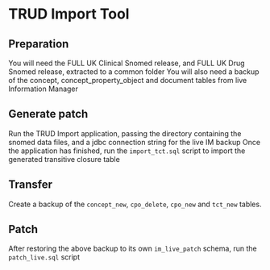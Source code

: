 # TRUD Import Tool

## Preparation
You will need the FULL UK Clinical Snomed release, and FULL UK Drug Snomed release, extracted to a common folder
You will also need a backup of the concept, concept_property_object and document tables from live Information Manager

## Generate patch
Run the TRUD Import application, passing the directory containing the snomed data files, and a jdbc connection string for the live IM backup
Once the application has finished, run the `import_tct.sql` script to import the generated transitive closure table

## Transfer
Create a backup of the `concept_new`, `cpo_delete`, `cpo_new` and `tct_new` tables.

## Patch
After restoring the above backup to its own `im_live_patch` schema, run the `patch_live.sql` script
